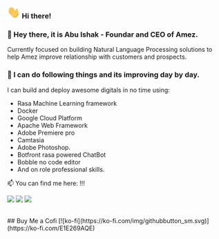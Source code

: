 ### <img src="https://raw.githubusercontent.com/ABSphreak/ABSphreak/master/gifs/Hi.gif" width="30px"> Hi there!
### 🔭 Hey there, it is Abu Ishak  - Foundar and CEO of Amez.
Currently focused on building Natural Language Processing solutions to help Amez improve relationship with customers and prospects.

### 💼 I can do following things and its improving day by day.
I can build and deploy awesome digitals in no time using:

- Rasa Machine Learning framework
- Docker
- Google Cloud Platform
- Apache Web Framework
- Adobe Premiere pro
- Camtasia 
- Adobe Photoshop.
- Botfront rasa powered ChatBot
- Bobble no code editor
- And on role professional skills.

📫 You can find me here: !!! <br>

[<img height="30" src="https://img.shields.io/badge/twitter-%231DA1F2.svg?&style=for-the-badge&logo=twitter&logoColor=white" />][twitter]
[<img height="30" src="https://img.shields.io/badge/linkedin-blue.svg?&style=for-the-badge&logo=linkedin&logoColor=white" />][LinkedIn]
[<img height="30" src="https://img.shields.io/badge/-Medium-000000.svg?&style=for-the-badge&logo=Medium&logoColor=white" />][Medium]

<br />
## Buy Me a Cofi
[![ko-fi](https://ko-fi.com/img/githubbutton_sm.svg)](https://ko-fi.com/E1E269AQE)

[twitter]: https://twitter.com/abuishak10
[linkedin]: https://www.linkedin.com/in/abuishak/
[Medium]: https://medium.com/@abuishak



<!--
**jusce17/jusce17** is a ✨ _special_ ✨ repository because its `README.md` (this file) appears on your GitHub profile.

Here are some ideas to get you started:

- 🔭 I’m currently working on ...
- 🌱 I’m currently learning ...
- 👯 I’m looking to collaborate on ...
- 🤔 I’m looking for help with ...
- 💬 Ask me about ...
- 📫 How to reach me: ...
- 😄 Pronouns: ...
- ⚡ Fun fact: ...
![Visitor Count](https://profile-counter.glitch.me/{jusce17}/count.svg)
-->
